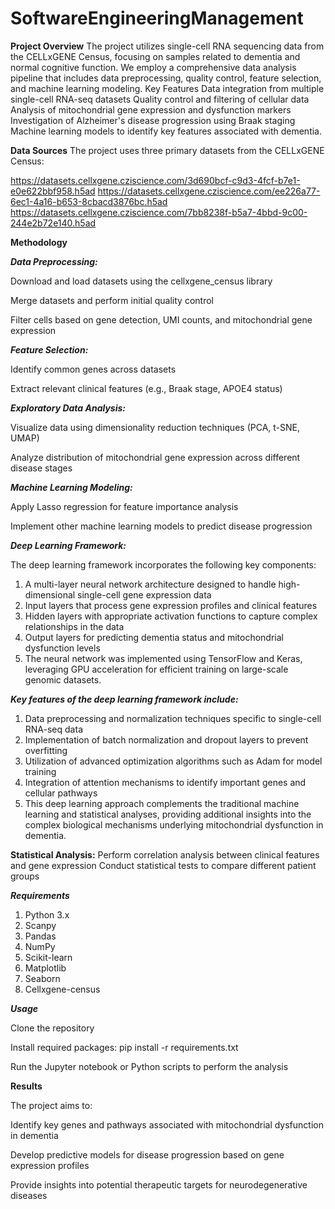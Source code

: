 # SoftwareEngineeringManagement
**Project Overview**
The project utilizes single-cell RNA sequencing data from the CELLxGENE Census, focusing on samples related to dementia and normal cognitive function. We employ a comprehensive data analysis pipeline that includes data preprocessing, quality control, feature selection, and machine learning modeling.
Key Features
Data integration from multiple single-cell RNA-seq datasets
Quality control and filtering of cellular data
Analysis of mitochondrial gene expression and dysfunction markers
Investigation of Alzheimer's disease progression using Braak staging
Machine learning models to identify key features associated with dementia.

**Data Sources**
The project uses three primary datasets from the CELLxGENE Census:

https://datasets.cellxgene.cziscience.com/3d690bcf-c9d3-4fcf-b7e1-e0e622bbf958.h5ad
https://datasets.cellxgene.cziscience.com/ee226a77-6ec1-4a16-b653-8cbacd3876bc.h5ad
https://datasets.cellxgene.cziscience.com/7bb8238f-b5a7-4bbd-9c00-244e2b72e140.h5ad

**Methodology**

***Data Preprocessing:***

Download and load datasets using the cellxgene_census library

Merge datasets and perform initial quality control

Filter cells based on gene detection, UMI counts, and mitochondrial gene expression

***Feature Selection:***

Identify common genes across datasets

Extract relevant clinical features (e.g., Braak stage, APOE4 status)

***Exploratory Data Analysis:***

Visualize data using dimensionality reduction techniques (PCA, t-SNE, UMAP)

Analyze distribution of mitochondrial gene expression across different disease stages

***Machine Learning Modeling:***

Apply Lasso regression for feature importance analysis

Implement other machine learning models to predict disease progression


***Deep Learning Framework:***

The deep learning framework incorporates the following key components:

1. A multi-layer neural network architecture designed to handle high-dimensional single-cell gene expression data
2. Input layers that process gene expression profiles and clinical features
3. Hidden layers with appropriate activation functions to capture complex relationships in the data
4. Output layers for predicting dementia status and mitochondrial dysfunction levels
5. The neural network was implemented using TensorFlow and Keras, leveraging GPU acceleration for efficient training on large-scale genomic datasets.

***Key features of the deep learning framework include:***
1. Data preprocessing and normalization techniques specific to single-cell RNA-seq data
2. Implementation of batch normalization and dropout layers to prevent overfitting
3. Utilization of advanced optimization algorithms such as Adam for model training
4. Integration of attention mechanisms to identify important genes and cellular pathways
6. This deep learning approach complements the traditional machine learning and statistical analyses, providing additional insights into the complex biological mechanisms underlying mitochondrial dysfunction in dementia.


**Statistical Analysis:**
Perform correlation analysis between clinical features and gene expression
Conduct statistical tests to compare different patient groups

***Requirements***
1. Python 3.x
2. Scanpy
3. Pandas
4. NumPy
5. Scikit-learn
6. Matplotlib
7. Seaborn
8. Cellxgene-census

***Usage***

Clone the repository

Install required packages: pip install -r requirements.txt

Run the Jupyter notebook or Python scripts to perform the analysis

**Results**

The project aims to:

Identify key genes and pathways associated with mitochondrial dysfunction in dementia

Develop predictive models for disease progression based on gene expression profiles

Provide insights into potential therapeutic targets for neurodegenerative diseases
